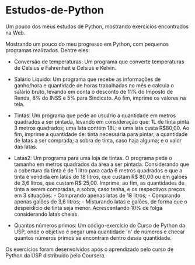 # Estudos-de-Python
Um pouco dos meus estudos de Python, mostrando exercícios encontrados na Web.

Mostrando um pouco do meu progresso em Python, com pequenos programas realizados.
Dentre eles:

- Conversão de temperaturas: Um programa que converte temperaturas de Celsius e Fahrenheit e Celsius e Kelvin.

- Salário Líquido: Um programa que recebe as informações de ganho/hora e quantidade de horas trabalhadas no mês e calcula o salário bruto, levando em conta o desconto de 11% do Imposto de Renda, 8% do INSS e 5% para Sindicato. Ao fim, imprime os valores na tela.

- Tintas: Um programa que pede ao usuário a quantidade em metros quadrados a ser pintada, levando em consideração que: 1L de tinta pinta 3 metros quadrados; uma lata contém 18L; e uma lata custa R$80,00. Ao fim, imprime a quantidade de: tinta necessária para pintar; a quantidade de latas a ser comprada; a sobra de tinta, caso haja alguma; e o valor das latas.

- Latas2: Um programa para uma loja de tintas. O programa pede o tamanho em metros quadrados da área a ser pintada. Considerando que a cobertura da tinta é de 1 litro para cada 6 metros quadrados e que a tinta é vendida em latas de 18 litros, que custam R$ 80,00 ou em galões de 3,6 litros, que custam R$ 25,00.
  Imprime, ao fim, as quantidades de tinta a serem compradas, a sobra, caso tenha, e os respectivos preços em 3 situações:
      - Comprando apenas latas de 18 litros;
      - Comprando apenas galões de 3,6 litros;
      - Misturando latas e galões, de forma que o desperdício de tinta seja menor. Acrescentando 10% de folga considerando latas cheias.

- Quantos números primos: Um código-exercício do Curso de Python da USP, onde o objetivo é pegar uma quantidade 'n' de números e checar quantos números primos se encontram dentro dessa quantidade.

Os exercícios foram desenvolvidos após o aprendizado pelo curso de Python da USP distribuído pelo Coursera.
